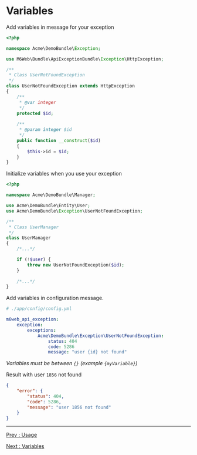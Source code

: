 # Variables

Add variables in message for your exception

```php
<?php 

namespace Acme\DemoBundle\Exception;

use M6Web\Bundle\ApiExceptionBundle\Exception\HttpException;

/**
 * Class UserNotFoundException
 */
class UserNotFoundException extends HttpException
{
    /**
     * @var integer
     */
    protected $id;
    
    /**
     * @param integer $id
     */
    public function __construct($id)
    {
        $this->id = $id;
    }
}
```

Initialize variables when you use your exception

```php
<?php 

namespace Acme\DemoBundle\Manager;

use Acme\DemoBundle\Entity\User;
use Acme\DemoBundle\Exception\UserNotFoundException;

/**
 * Class UserManager
 */
class UserManager
{
    /*...*/

    if (!$user) {
        throw new UserNotFoundException($id);
    }
    
    /*...*/
}
```

Add variables in configuration message.

```yaml
# ./app/config/config.yml

m6web_api_exception:
    exception:
        exceptions:
            Acme\DemoBundle\Exception\UserNotFoundException:
                status: 404
                code: 5286
                message: "user {id} not found"
```
*Variables must be between `{}` (example `{myVariable}`)*

Result with user `1856` not found

```json
{
    "error": {
        "status": 404,
        "code": 5286,
        "message": "user 1856 not found"
    }
}
```

---

[Prev : Usage](https://github.com/M6Web/ApiExceptionBundle/blob/master/doc/usage.md)

[Next : Variables](https://github.com/M6Web/ApiExceptionBundle/blob/master/doc/variables.md)
